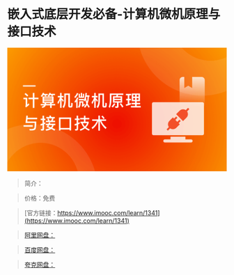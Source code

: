 # 嵌入式底层开发必备-计算机微机原理与接口技术

![img](../../assets/63fc27b40922d14605400304.png)

> 简介：

> 价格：免费

> [官方链接：https://www.imooc.com/learn/1341](https://www.imooc.com/learn/1341)

> [阿里网盘：]()

> [百度网盘：]()

> [夸克网盘：]()
